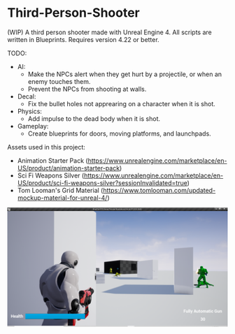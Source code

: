 # Third-Person-Shooter
(WIP) A third person shooter made with Unreal Engine 4. All scripts are written in Blueprints.
Requires version 4.22 or better.

TODO:
  + AI:
    - Make the NPCs alert when they get hurt by a projectile, or when an enemy touches them.
    - Prevent the NPCs from shooting at walls.
  + Decal:
    - Fix the bullet holes not apprearing on a character when it is shot.
  + Physics:
    - Add impulse to the dead body when it is shot.
  + Gameplay:
    - Create blueprints for doors, moving platforms, and launchpads.

Assets used in this project:
   + Animation Starter Pack (https://www.unrealengine.com/marketplace/en-US/product/animation-starter-pack)
   + Sci Fi Weapons Silver (https://www.unrealengine.com/marketplace/en-US/product/sci-fi-weapons-silver?sessionInvalidated=true)
   + Tom Looman's Grid Material (https://www.tomlooman.com/updated-mockup-material-for-unreal-4/)

![](Screenshots/screenshot01.png)
